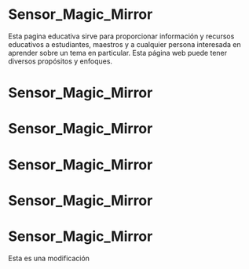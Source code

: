 # Sensor_Magic_Mirror
Esta pagina educativa sirve para proporcionar información y recursos educativos a estudiantes, maestros y a cualquier persona interesada en aprender sobre un tema en particular. Esta página web puede tener diversos propósitos y enfoques.

# Sensor_Magic_Mirror

# Sensor_Magic_Mirror

# Sensor_Magic_Mirror

# Sensor_Magic_Mirror

# Sensor_Magic_Mirror

Esta es una modificación
